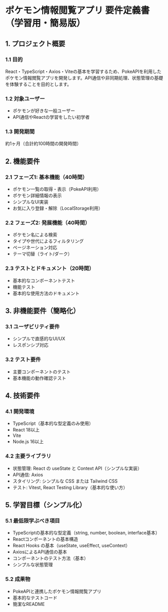 # ポケモン情報閲覧アプリ 要件定義書（学習用・簡易版）

## 1. プロジェクト概要

### 1.1 目的
React・TypeScript・Axios・Viteの基本を学習するため、PokeAPIを利用したポケモン情報閲覧アプリを開発します。API通信や非同期処理、状態管理の基礎を体験することを目的とします。

### 1.2 対象ユーザー
- ポケモンが好きな一般ユーザー
- API通信やReactの学習をしたい初学者

### 1.3 開発期間
約1ヶ月（合計約100時間の開発時間）

## 2. 機能要件

### 2.1 フェーズ1: 基本機能（40時間）
- ポケモン一覧の取得・表示（PokeAPI利用）
- ポケモン詳細情報の表示
- シンプルなUI実装
- お気に入り登録・解除（LocalStorage利用）

### 2.2 フェーズ2: 発展機能（40時間）
- ポケモン名による検索
- タイプや世代によるフィルタリング
- ページネーション対応
- テーマ切替（ライト/ダーク）

### 2.3 テストとドキュメント（20時間）
- 基本的なコンポーネントテスト
- 機能テスト
- 基本的な使用方法のドキュメント

## 3. 非機能要件（簡略化）

### 3.1 ユーザビリティ要件
- シンプルで直感的なUI/UX
- レスポンシブ対応

### 3.2 テスト要件
- 主要コンポーネントのテスト
- 基本機能の動作確認テスト

## 4. 技術要件

### 4.1 開発環境
- TypeScript（基本的な型定義のみ使用）
- React 18以上
- Vite
- Node.js 16以上

### 4.2 主要ライブラリ
- 状態管理: React の useState と Context API（シンプルな実装）
- API通信: Axios
- スタイリング: シンプルな CSS または Tailwind CSS
- テスト: Vitest, React Testing Library（基本的な使い方）

## 5. 学習目標（シンプル化）

### 5.1 最低限学ぶべき項目
- TypeScriptの基本的な型定義（string, number, boolean, interface基本）
- Reactコンポーネントの基本構造
- React Hooks の基本（useState, useEffect, useContext）
- AxiosによるAPI通信の基本
- コンポーネントのテスト方法（基本）
- シンプルな状態管理

### 5.2 成果物
- PokeAPIと連携したポケモン情報閲覧アプリ
- 基本的なテストコード
- 簡潔なREADME 